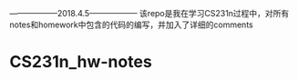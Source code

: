 ——————2018.4.5——————
该repo是我在学习CS231n过程中，对所有notes和homework中包含的代码的编写，并加入了详细的comments
# CS231n_hw-notes
